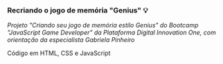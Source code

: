 ### Recriando o jogo de memória "Genius" :bulb:

_Projeto "Criando seu jogo de memória estilo Genius" do Bootcamp "JavaScript Game Developer" da Plataforma Digital Innovation One, com orientação da especialista Gabriela Pinheiro_

Código em HTML, CSS e JavaScript

